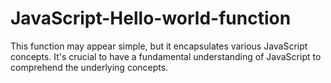 # JavaScript-Hello-world-function
This function may appear simple, but it encapsulates various JavaScript concepts. It's crucial to have a fundamental understanding of JavaScript to comprehend the underlying concepts.
